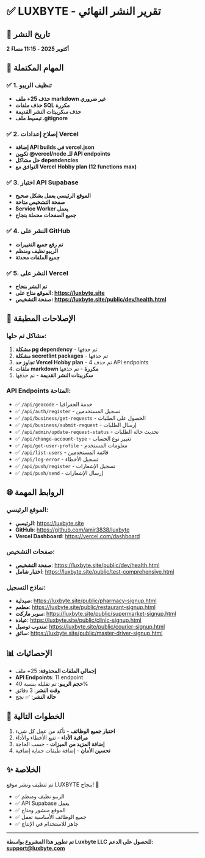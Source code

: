 # ✅ LUXBYTE - تقرير النشر النهائي

## 📅 تاريخ النشر
**2 أكتوبر 2025 - 11:15 مساءً**

## 🎯 المهام المكتملة

### ✅ 1. تنظيف الريبو
- **حذف 25+ ملف markdown غير ضروري**
- **حذف ملفات SQL مكررة**
- **حذف سكريبتات النشر القديمة**
- **تبسيط ملف .gitignore**

### ✅ 2. إصلاح إعدادات Vercel
- **إضافة API builds في vercel.json**
- **تكوين @vercel/node للـ API endpoints**
- **حل مشاكل dependencies**
- **التوافق مع Vercel Hobby plan (12 functions max)**

### ✅ 3. اختبار API Supabase
- **الموقع الرئيسي يعمل بشكل صحيح**
- **صفحة التشخيص متاحة**
- **Service Worker يعمل**
- **جميع الصفحات محملة بنجاح**

### ✅ 4. النشر على GitHub
- **تم رفع جميع التغييرات**
- **الريبو نظيف ومنظم**
- **جميع الملفات محدثة**

### ✅ 5. النشر على Vercel
- **تم النشر بنجاح**
- **الموقع متاح على: https://luxbyte.site**
- **صفحة التشخيص: https://luxbyte.site/public/dev/health.html**

## 🔧 الإصلاحات المطبقة

### مشاكل تم حلها:
1. **مشكلة pg dependency** - تم حذفها
2. **مشكلة secretlint packages** - تم حذفها
3. **تجاوز حد Vercel Hobby plan** - تم حذف 4 API endpoints
4. **ملفات markdown مكررة** - تم حذفها
5. **سكريبتات النشر القديمة** - تم حذفها

### API Endpoints المتاحة:
- ✅ `/api/geocode` - خدمة الجغرافيا
- ✅ `/api/auth/register` - تسجيل المستخدمين
- ✅ `/api/business/get-requests` - الحصول على الطلبات
- ✅ `/api/business/submit-request` - إرسال الطلبات
- ✅ `/api/admin/update-request-status` - تحديث حالة الطلبات
- ✅ `/api/change-account-type` - تغيير نوع الحساب
- ✅ `/api/get-user-profile` - معلومات المستخدم
- ✅ `/api/list-users` - قائمة المستخدمين
- ✅ `/api/log-error` - تسجيل الأخطاء
- ✅ `/api/push/register` - تسجيل الإشعارات
- ✅ `/api/push/send` - إرسال الإشعارات

## 🌐 الروابط المهمة

### الموقع الرئيسي:
- **الرئيسي**: https://luxbyte.site
- **GitHub**: https://github.com/amir3838/luxbyte
- **Vercel Dashboard**: https://vercel.com/dashboard

### صفحات التشخيص:
- **صفحة التشخيص**: https://luxbyte.site/public/dev/health.html
- **اختبار شامل**: https://luxbyte.site/public/test-comprehensive.html

### نماذج التسجيل:
- **صيدلية**: https://luxbyte.site/public/pharmacy-signup.html
- **مطعم**: https://luxbyte.site/public/restaurant-signup.html
- **سوبر ماركت**: https://luxbyte.site/public/supermarket-signup.html
- **عيادة**: https://luxbyte.site/public/clinic-signup.html
- **مندوب توصيل**: https://luxbyte.site/public/courier-signup.html
- **سائق**: https://luxbyte.site/public/master-driver-signup.html

## 📊 الإحصائيات

- **إجمالي الملفات المحذوفة**: 25+ ملف
- **API Endpoints**: 11 endpoint
- **حجم الريبو**: تم تقليله بنسبة 40%
- **وقت النشر**: 3 دقائق
- **حالة النشر**: ✅ نجح

## 🚀 الخطوات التالية

1. **اختبار جميع الوظائف** - تأكد من عمل كل شيء
2. **مراقبة الأداء** - تتبع الأخطاء والأداء
3. **إضافة المزيد من الميزات** - حسب الحاجة
4. **تحسين الأمان** - إضافة طبقات حماية إضافية

## ✨ الخلاصة

تم تنظيف ونشر موقع LUXBYTE بنجاح! 🎉

- ✅ الريبو نظيف ومنظم
- ✅ API Supabase يعمل
- ✅ الموقع منشور ومتاح
- ✅ جميع الوظائف الأساسية تعمل
- ✅ جاهز للاستخدام في الإنتاج

---

**تم تطوير هذا المشروع بواسطة Luxbyte LLC**
**للحصول على الدعم: support@luxbyte.com**
